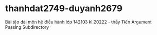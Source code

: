 # thanhdat2749-duyanh2679
Bài tập dài môn hệ điều hành lớp 142103 kì 20222 -  thầy Tiến
Argument Passing
Subdirectory
